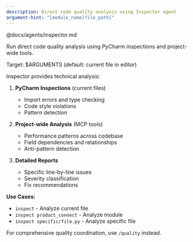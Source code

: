 ```yaml
---
description: Direct code quality analysis using Inspector agent
argument-hint: "[module_name|file_path]"
---
```


@docs/agents/inspector.md

Run direct code quality analysis using PyCharm inspections and project-wide tools.

Target: $ARGUMENTS (default: current file in editor)

Inspector provides technical analysis:

1. **PyCharm Inspections** (current files)
    - Import errors and type checking
    - Code style violations
    - Pattern detection

2. **Project-wide Analysis** (MCP tools)
    - Performance patterns across codebase
    - Field dependencies and relationships
    - Anti-pattern detection

3. **Detailed Reports**
    - Specific line-by-line issues
    - Severity classification
    - Fix recommendations

**Use Cases:**

- `inspect` - Analyze current file
- `inspect product_connect` - Analyze module
- `inspect specific/file.py` - Analyze specific file

For comprehensive quality coordination, use `/quality` instead.